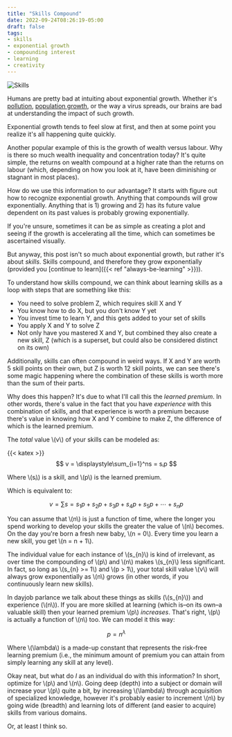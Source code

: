 ```yaml
---
title: "Skills Compound"
date: 2022-09-24T08:26:19-05:00
draft: false
tags:
- skills
- exponential growth
- compounding interest
- learning
- creativity
---
```

![Skills](cover.jpg)

Humans are pretty bad at intuiting about exponential growth. Whether it's
[pollution](https://gml.noaa.gov/ccgg/trends/mlo.html), [population
growth](https://www.youtube.com/watch?v=8x98KFcMJeo), or the way a virus
spreads, our brains are bad at understanding the impact of such growth.

Exponential growth tends to feel slow at first, and then at some point you
realize it's all happening quite quickly.

Another popular example of this is the growth of wealth versus labour. Why is
there so much wealth inequality and concentration today? It's quite simple, the
returns on wealth compound at a higher rate than the returns on labour (which,
depending on how you look at it, have been diminishing or stagnant in most
places).

How do we use this information to our advantage? It starts with figure out how
to recognize exponential growth. Anything that compounds will grow
exponentially. Anything that is 1) growing and 2) has its future value dependent
on its past values is probably growing exponentially.

If you're unsure, sometimes it can be as simple as creating a plot and seeing if
the growth is accelerating all the time, which can sometimes be ascertained
visually.

But anyway, this post isn't so much about exponential growth, but rather it's
about _skills_. Skills compound, and therefore they grow exponentially (provided
you [continue to learn]({{< ref "always-be-learning" >}})).

To understand how skills compound, we can think about learning skills as a loop
with steps that are something like this:

* You need to solve problem Z, which requires skill X and Y
* You know how to do X, but you don't know Y yet
* You invest time to learn Y, and this gets added to your set of skills
* You apply X and Y to solve Z
* Not only have you mastered X and Y, but combined they also create a new skill, Z (which is a superset, but could also be considered distinct on its own)

Additionally, skills can often compound in weird ways. If X and Y are worth 5 skill points on their own, but Z is worth 12 skill points, we can see there's some magic happening where the combination of these skills is worth more than the sum of their parts.

Why does this happen? It's due to what I'll call this the _learned premium_. In
other words, there's value in the fact that you have _experience_ with this
combination of skills, and that experience is worth a premium because there's
value in knowing how X and Y combine to make Z, the difference of which is the
learned premium.

The _total_ value \\(v\\) of your skills can be modeled as:

{{< katex >}}
$$
v = \displaystyle\sum_{i=1}^ns = sᵢp
$$

Where \\(sᵢ\\) is a skill, and \\(p\\) is the learned premium.

Which is equivalent to:

$$
v = \displaystyle\sum_{}s = s_{1}p + s_{2}p + s_{3}p + s_{4}p + s_{5}p + \cdots + s_{n}p
$$

You can assume that \\(n\\) is just a function of time, where the longer you spend working to develop your skills the greater the value of \\(n\\) becomes. On the day you're born a fresh new baby, \\(n = 0\\). Every time you learn a new skill, you get \\(n = n + 1\\).

The individual value for each instance of \\(s_{n}\\) is kind of irrelevant, as over
time the compounding of \\(p\\) and \\(n\\) makes \\(s_{n}\\) less significant. In fact, so
long as \\(s_{n} >= 1\\) and \\(p > 1\\), your total skill value \\(v\\) will always grow
exponentially as \\(n\\) grows (in other words, if you continuously learn new skills).

In dayjob parlance we talk about these things as skills (\\(s_{n}\\)) and experience
(\\(n\\)). If you are more skilled at learning (which is–on its own–a valuable
skill) then your learned premium \\(p\\) _increases_. That's right, \\(p\\) is actually
a function of \\(n\\) too. We can model it this way:

$$
p = n^\lambda
$$

Where \\(\lambda\\) is a made-up constant that represents the risk-free learning
premium (i.e., the minimum amount of premium you can attain from simply learning
any skill at any level).

Okay neat, but what do _I_ as an individual do with this information? In short,
optimize for \\(p\\) and \\(n\\). Going deep (depth) into a subject or domain will
increase your \\(p\\) quite a bit, by increasing \\(\lambda\\) through acquisition of
specialized knowledge, however it's probably easier to increment \\(n\\) by going
wide (breadth) and learning lots of different (and easier to acquire) skills
from various domains.

Or, at least I think so.

